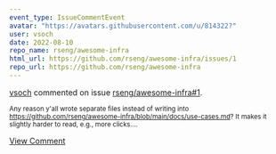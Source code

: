 ```yaml
---
event_type: IssueCommentEvent
avatar: "https://avatars.githubusercontent.com/u/814322?"
user: vsoch
date: 2022-08-10
repo_name: rseng/awesome-infra
html_url: https://github.com/rseng/awesome-infra/issues/1
repo_url: https://github.com/rseng/awesome-infra
---
```


<a href='https://github.com/vsoch' target='_blank'>vsoch</a> commented on issue <a href='https://github.com/rseng/awesome-infra/issues/1' target='_blank'>rseng/awesome-infra#1</a>.

<small>Any reason y'all wrote separate files instead of writing into https://github.com/rseng/awesome-infra/blob/main/docs/use-cases.md? It makes it slightly harder to read, e.g., more clicks....</small>

<a href='https://github.com/rseng/awesome-infra/issues/1' target='_blank'>View Comment</a>